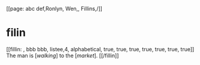 [[page: abc def,Ronlyn, Wen,, Fillins,/]]
# filin
[[fillin: , bbb bbb, listee,4, alphabetical, true, true, true, true, true, true, true]]
The man is [_walking_] to the [_market_].
[[/fillin]]